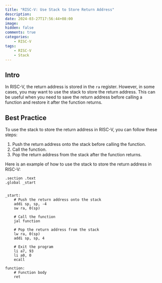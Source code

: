 ```yaml
---
title: "RISC-V: Use Stack to Store Return Address"
description: 
date: 2024-03-27T17:56:44+08:00
image: 
hidden: false
comments: true
categories:
    - RISC-V
tags:  
    - RISC-V
    - Stack
---
```


## Intro

In RISC-V, the return address is stored in the `ra` register. However, in some cases, you may want to use the stack to store the return address. This can be useful when you need to save the return address before calling a function and restore it after the function returns.

## Best Practice

To use the stack to store the return address in RISC-V, you can follow these steps:

1. Push the return address onto the stack before calling the function.
2. Call the function.
3. Pop the return address from the stack after the function returns.

Here is an example of how to use the stack to store the return address in RISC-V:

```assembly
.section .text
.global _start


_start:
    # Push the return address onto the stack
    addi sp, sp, -4
    sw ra, 0(sp)

    # Call the function
    jal function

    # Pop the return address from the stack
    lw ra, 0(sp)
    addi sp, sp, 4

    # Exit the program
    li a7, 93
    li a0, 0
    ecall

function:
    # Function body
    ret
```
